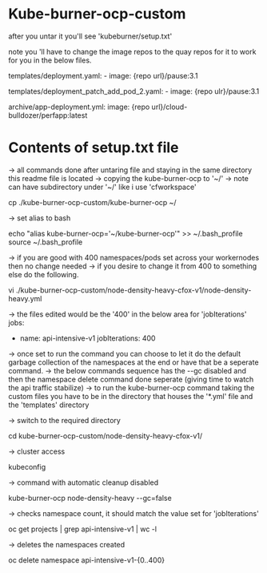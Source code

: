 # Kube-burner-ocp-custom

after you untar it you'll see 'kubeburner/setup.txt'


note you 'll have to change the image repos to the quay repos for it to work for you in the below files.

templates/deployment.yaml:      - image: {repo url}/pause:3.1

templates/deployment_patch_add_pod_2.yaml:      - image: {repo ulr}/pause:3.1

archive/app-deployment.yml:        image: {repo url}/cloud-bulldozer/perfapp:latest


# Contents of setup.txt file

-> all commands done after untaring file and staying in the same directory this readme file is located
-> copying the kube-burner-ocp to '~/'
-> note can have subdirectory under '~/' like i use 'cfworkspace'

cp ./kube-burner-ocp-custom/kube-burner-ocp ~/

-> set alias to bash
  
echo "alias kube-burner-ocp='~/kube-burner-ocp'" >> ~/.bash_profile
source ~/.bash_profile

-> if you are good with 400 namespaces/pods set across your workernodes then no change needed
-> if you desire to change it from 400 to something else do the following.
  
vi ./kube-burner-ocp-custom/node-density-heavy-cfox-v1/node-density-heavy.yml

-> the files edited would be the '400' in the below area for 'jobIterations'
jobs:
  - name: api-intensive-v1
    jobIterations: 400

-> once set to run the command you can choose to let it do the default garbage collection of the namespaces at the end or have that be a seperate command.
-> the below commands sequence has the --gc disabled and then the namespace delete command done seperate (giving time to watch the api traffic stabilize)
-> to run the kube-burner-ocp command taking the custom files you have to be in the directory that houses the '*.yml' file and the 'templates' directory

-> switch to the required directory
  
cd kube-burner-ocp-custom/node-density-heavy-cfox-v1/

-> cluster access
  
kubeconfig <cluster FQDN>

-> command with automatic cleanup disabled
  
kube-burner-ocp node-density-heavy --gc=false

-> checks namespace count, it should match the value set for 'jobIterations'
  
oc get projects | grep api-intensive-v1 | wc -l

-> deletes the namespaces created

oc delete namespace api-intensive-v1-{0..400}
